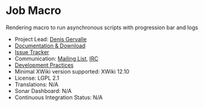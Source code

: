 # Job Macro

Rendering macro to run asynchronous scripts with progression bar and logs

* Project Lead: [Denis Gervalle](http://www.xwiki.org/xwiki/bin/view/XWiki/dgervalle)
* [Documentation & Download](http://extensions.xwiki.org/xwiki/bin/view/Extension/Job+Macro)
* [Issue Tracker](https://jira.xwiki.org/browse/JOBMACRO)
* Communication: [Mailing List](http://dev.xwiki.org/xwiki/bin/view/Community/MailingLists), [IRC](http://dev.xwiki.org/xwiki/bin/view/Community/IRC)
* [Development Practices](http://dev.xwiki.org)
* Minimal XWiki version supported: XWiki 12.10
* License: LGPL 2.1
* Translations: N/A
* Sonar Dashboard: N/A
* Continuous Integration Status: N/A

